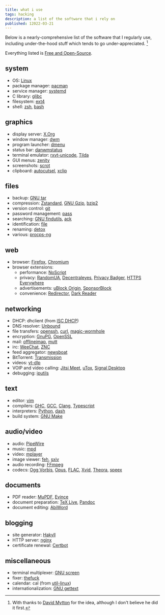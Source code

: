 ```yaml
---
title: what i use
tags: hacking
description: a list of the software that i rely on 
published: 12022-03-21
---
```


Below is a nearly-comprehensive list 
of the software that I regularly use,
including under-the-hood stuff 
which tends to go under-appreciated.
[^mytton] 

Everything listed is [Free and Open-Source].

[Free and Open-Source]: https://en.wikipedia.org/wiki/Free_software

## system

* OS: [Linux]
* package manager: [pacman]
* service manager: [systemd]
* C library: [glibc]
* filesystem: [ext4]
* shell: [zsh], [bash]

[Linux]: https://kernel.org/
[pacman]: https://archlinux.org/pacman/
[systemd]: https://systemd.io/
[glibc]: https://gnu.org/software/libc/
[ext4]: https://kernel.org/doc/html/latest/admin-guide/ext4.html
[zsh]: https://zsh.org/
[bash]: https://gnu.org/software/bash/bash.html

## graphics

* display server: [X.Org] 
* window manager: [dwm]
* program launcher: [dmenu]
* status bar: [danwmstatus]
* terminal emulator: [rxvt-unicode], [Tilda]
* GUI menus: [zenity]
* screenshots: [scrot]
* clipboard: [autocutsel], [xclip]

[X.Org]: https://x.org
[dwm]: https://dwm.suckless.org/
[dmenu]: https://tools.suckless.org/dmenu/
[danwmstatus]: https://gitlab.com/danso/dwmstatus/
[rxvt-unicode]: http://software.schmorp.de/pkg/rxvt-unicode.html
[Tilda]: https://github.com/lanoxx/tilda
[zenity]: https://gitlab.gnome.org/GNOME/zenity
[scrot]: https://github.com/resurrecting-open-source-projects/scrot
[autocutsel]: https://github.com/sigmike/autocutsel
[xclip]: https://github.com/astrand/xclip

## files

* backup: [GNU tar]
* compression: [Zstandard], [GNU Gzip], [bzip2]
* version control: [git]
* password management: [pass]
* searching: [GNU findutils], [ack]
* identification: [file]
* renaming: [detox]
* various: [procps-ng]

[GNU Tar]: https://gnu.org/software/tar/
[Zstandard]: https://facebook.github.io/zstd/
[GNU Gzip]: https://www.gnu.org/software/gzip/
[bzip2]: https://sourceware.org/bzip2/
[git]: https://git-scm.com/
[pass]: https://passwordstore.org/
[GNU findutils]: https://www.gnu.org/software/findutils/
[ack]: https://beyondgrep.com/
[file]: https://www.darwinsys.com/file/
[detox]: https://github.com/dharple/detox
[procps-ng]: https://gitlab.com/procps-ng/procps

## web

* browser: [Firefox], [Chromium]
* browser extensions: 
    - performance: [NoScript]
    - privacy: [RandomUA], 
               [Decentraleyes], 
               [Privacy Badger],
               [HTTPS Everywhere]
    - advertisements: [uBlock Origin], 
                      [SponsorBlock]
    - convenience: [Redirector], 
                   [Dark Reader]

[Firefox]: https://mozilla.org/en-US/firefox/
[Chromium]: https://chromium.org/Home/
[NoScript]: https://noscript.net/
[RandomUA]: https://nora.codes/randomua/
[Decentraleyes]: https://decentraleyes.org/
[Privacy Badger]: https://privacybadger.org/
[HTTPS Everywhere]: https://eff.org/https-everywhere
[uBlock Origin]: https://github.com/gorhill/uBlock
[SponsorBlock]: https://sponsor.ajay.app/
[Redirector]: https://einaregilsson.com/redirector/
[Dark Reader]: https://darkreader.org/

## networking

* DHCP: dhclient (from [ISC DHCP])
* DNS resolver: [Unbound]
* file transfers: [openssh], [curl], [magic-wormhole]
* encryption: [GnuPG], [OpenSSL]
* mail: [offlineimap], [mutt]
* irc: [WeeChat], [ZNC]
* feed aggregator: [newsboat]
* BitTorrent: [Transmission]
* videos: [yt-dlp]
* VOIP and video calling: [Jitsi Meet], [uTox], [Signal Desktop]
* debugging: [iputils]

[ISC DHCP]: https://www.isc.org/dhcp/
[Unbound]: https://nlnetlabs.nl/projects/unbound/about/
[openssh]: https://openssh.com/
[curl]: https://curl.se/
[magic-wormhole]: https://github.com/magic-wormhole/magic-wormhole
[GnuPG]: https://gnupg.org/
[OpenSSL]: https://openssl.org/
[offlineimap]: https://www.offlineimap.org/
[mutt]: http://mutt.org/
[WeeChat]: https://weechat.org/
[ZNC]: https://wiki.znc.in/ZNC
[newsboat]: https://newsboat.org/
[Transmission]: https://transmissionbt.com/
[yt-dlp]: https://github.com/yt-dlp/yt-dlp
[Jitsi Meet]: https://jitsi.org/jitsi-meet/
[uTox]: https://github.com/uTox/uTox
[Signal Desktop]: https://signal.org/
[iputils]: https://github.com/iputils/iputils

## text

* editor: [vim]
* compilers: [GHC], [GCC], [Clang], [Typescript]
* interpreters: [Python], [dash]
* build system: [GNU Make]

[vim]: https://www.vim.org/
[GHC]: https://haskell.org/ghc/
[GCC]: https://gcc.gnu.org/
[Clang]: https://clang.llvm.org/
[Typescript]: https://typescriptlang.org/
[Python]: https://python.org/
[dash]: http://gondor.apana.org.au/~herbert/dash/
[GNU Make]: https://gnu.org/software/make/

## audio/video

* audio: [PipeWire]
* music: [mpd]
* video: [mplayer]
* image viewer: [feh], [sxiv]
* audio recording: [FFmpeg]
* codecs: [Ogg Vorbis], [Opus], [FLAC], [Xvid], [Theora], [speex]

[PipeWire]: https://pipewire.org/
[mpd]: https://musicpd.org/
[mplayer]: http://mplayerhq.hu/design7/news.html
[feh]: https://feh.finalrewind.org/
[sxiv]: https://github.com/muennich/sxiv
[FFmpeg]: https://ffmpeg.org/
[Ogg Vorbis]: https://www.xiph.org/vorbis/
[Opus]: https://www.opus-codec.org/
[FLAC]: https://xiph.org/flac/download.html
[Xvid]: https://www.xvid.com/
[Theora]: https://www.theora.org/
[speex]: https://speex.org/

## documents

* PDF reader: [MuPDF], [Evince]
* document preparation: [TeX Live], [Pandoc]
* document editing: [AbiWord]

[MuPDF]: https://mupdf.com/
[Evince]: https://wiki.gnome.org/Apps/Evince
[TeX Live]: https://tug.org/texlive/
[Pandoc]: https://pandoc.org/
[AbiWord]: https://abisource.com/

## blogging

* site generator: [Hakyll]
* HTTP server: [nginx]
* certificate renewal: [Certbot]

[Hakyll]: https://jaspervdj.be/hakyll/
[nginx]: https://nginx.org/
[Certbot]: https://certbot.eff.org/

## miscellaneous

* terminal multiplexer: [GNU screen]
* fixer: [thefuck]
* calendar: cal (from [util-linux])
* internationalization: [GNU gettext]

[GNU Screen]: https://gnu.org/software/screen/
[thefuck]: https://github.com/nvbn/thefuck
[util-linux]: https://git.kernel.org/pub/scm/utils/util-linux/util-linux.git
[GNU gettext]: https://www.gnu.org/software/gettext/

[//]: # (footnotes)

[^mytton]: With thanks to [David Mytton](https://davidmytton.blog/iuse/) 
           for the idea, 
           although I don't believe he did it first.
